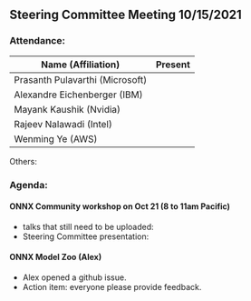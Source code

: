 ## Steering Committee Meeting 10/15/2021

### Attendance:

| Name (Affiliation)              | Present  |
| ------------------------------- | -------- |
| Prasanth Pulavarthi (Microsoft) |       |
| Alexandre Eichenberger (IBM)    |       |
| Mayank Kaushik (Nvidia)         |        |
| Rajeev Nalawadi (Intel)         |       |
| Wenming Ye (AWS)                |       |

Others: 

### Agenda:
  
  #### ONNX Community workshop on Oct 21 (8 to 11am Pacific)
  - talks that still need to be uploaded: 
  - Steering Committee presentation:

  #### ONNX Model Zoo (Alex)
  - Alex opened a github issue.
  - Action item: everyone please provide feedback.
